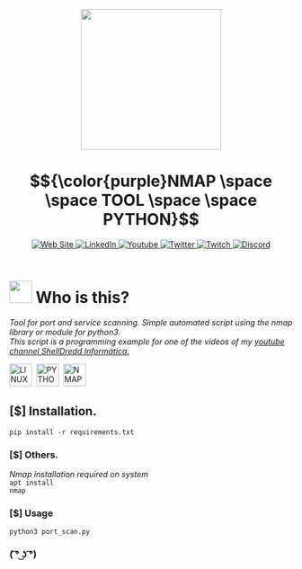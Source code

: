 <div id="header" align="center">
  <img src="https://i.giphy.com/media/5mYrG60OXgU2PEJHV1/giphy.webp" width="250"/>
</div>

# $${\color{purple}NMAP \space \space TOOL \space \space PYTHON}$$

<div id="badges" align="center">
  <a href="https://shelldredd.github.io/">
    <img src="https://img.shields.io/badge/website-000000?style=for-the-badge&logo=About.me&logoColor=white" target="_blank" alt="Web Site"/>
  </a>
  <a href="https://www.linkedin.com/in/alexandre-varela-sysadmin">
    <img src="https://img.shields.io/badge/LinkedIn-blue?style=for-the-badge&logo=linkedin&logoColor=white" target="_blank" alt="LinkedIn"/>
  </a>
  <a href="https://www.youtube.com/channel/UCV_nyB99w6s3tNTSK6aRI9Q">
    <img src="https://img.shields.io/badge/YouTube-red?style=for-the-badge&logo=youtube&logoColor=white" target="_blank" alt="Youtube"/>
  </a>
  <a href="https://twitter.com/ShellDredd">
    <img src="https://img.shields.io/badge/Twitter-blue?style=for-the-badge&logo=twitter&logoColor=white" target="_blank" alt="Twitter"/>
  </a>
  <a href="https://www.twitch.tv/shelldredd">
    <img src="https://img.shields.io/badge/Twitch-9146FF?style=for-the-badge&logo=twitch&logoColor=white" target="_blank" alt="Twitch"/>
  </a>
  <a href="https://discord.gg/qUemGhF6hF">
    <img src="https://img.shields.io/badge/Discord-5865F2?style=for-the-badge&logo=discord&logoColor=red" target="_blank" alt="Discord"/>
  </a>
</div><br>


# <img src="https://i.giphy.com/media/xTk9ZOk8WmSKQpFg1W/200w.webp" width="40"> Who is this?<br>
*Tool for port and service scanning. Simple automated script using the nmap library or module for python3.*<br>
*This script is a programming example for one of the videos of my <a href="https://www.youtube.com/channel/UCV_nyB99w6s3tNTSK6aRI9Q" target="_blank">youtube channel ShellDredd Informática.</a>*

<div>
  <img src="https://cdn-icons-png.flaticon.com/512/6124/6124995.png"  title="LINUX" alt="LINUX" width="40" height="40"/>&nbsp;
  <img src="https://cdn-icons-png.flaticon.com/512/2570/2570575.png"  title="PYTHON" alt="PYTHON" width="40" height="40"/>&nbsp;
  <img src="https://nmap.org/images/nmap-logo-256x256.png"  title="NMAP" alt="NMAP" width="40" height="40"/>&nbsp;
 </div>

## [$] Installation.
<code>pip install -r requirements.txt</code>
### [$] Others.
*Nmap installation required on system*<br>
<code>apt install nmap</code>
### [$] Usage
<code>python3 port_scan.py</code>
### ( ͡° ͜ʖ ͡°)
